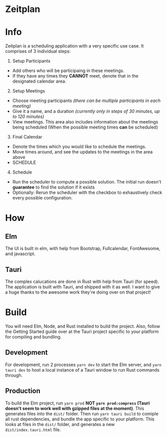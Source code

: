 # Zeitplan

# Info
Zeitplan is a scheduling application with a very specific use case.
It comprises of 3 individual steps:  
1) Setup Participants
  * Add others who will be participaing in these meetings.
  * If they have any times they **CANNOT** meet, denote that in the designated calendar area.
2) Setup Meetings
  * Choose meeting participants *(there can be multiple participants in each meeting)*
  * Give it a name, and a duration *(currently only in steps of 30 minutes, up to 120 minutes)*
  * View meetings. This area also includes information about the meetings being scheduled (When the possible meeting times **can** be scheduled)
3) Final Calendar
  * Denote the times which you would like to schedule the meetings.
  * Move times around, and see the updates to the meetings in the area above
  * SCHEDULE
4) Schedule
  * Run the scheduler to compute a possible solution. The initial run doesn't **guarantee** to find the solution if it exists
  * Optionally: Rerun the scheduler with the checkbox to exhaustively check every possible configuration.

# How
## Elm
The UI is built in elm, with help from Bootstrap, Fullcalendar, FontAwesome, and javascript.
## Tauri
The complex calucations are done in Rust with help from Tauri (for speed). The application is built with Tauri, and shipped with it as well. I want to give a huge thanks to the awesome work they're doing over on that project!

# Build
You will need Elm, Node, and Rust installed to build the project. Also, follow the Getting Started guide over at the Tauri project specific to your platform for compiling and bundling.
## Development
For development, run 2 processes `yarn dev` to start the Elm server, and `yarn tauri dev` to host a local instance of a Tauri window to run Rust commands through.
## Production
To build the Elm project, run `yarn prod` **NOT `yarn prod:compress` (Tauri doesn't seem to work well with gzipped files at the moment)**. This generates files into the `dist/` folder.
Then run `yarn tauri build` to comiple all rust dependencies, and bundle the app specific to your platform. This looks at files in the `dist/` folder, and generates a new `dist/index.tauri.html` file.

